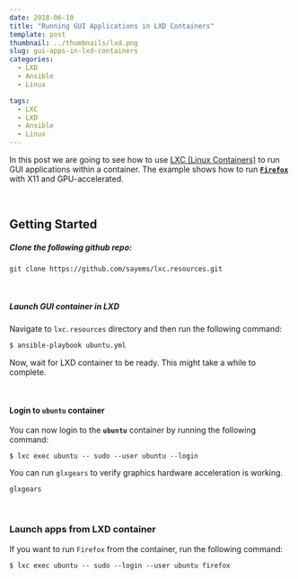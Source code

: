 ```yaml
---
date: 2018-06-10
title: "Running GUI Applications in LXD Containers"
template: post
thumbnail: ../thumbnails/lxd.png
slug: gui-apps-in-lxd-containers
categories:
  - LXD
  - Ansible
  - Linux

tags:
  - LXC
  - LXD
  - Ansible
  - Linux
---
```


In this post we are going to see how to use [LXC (Linux Containers)](https://linuxcontainers.org/) to run GUI applications within a container. The example shows how to run [**`Firefox`**](https://www.mozilla.org/en-US/firefox/) with X11 and GPU-accelerated.

&nbsp;

Getting Started
--

##### Clone the following github repo:
```
git clone https://github.com/sayems/lxc.resources.git
```

&nbsp;


##### Launch GUI container in LXD

Navigate to ```lxc.resources``` directory and then run the following command:

```bash
$ ansible-playbook ubuntu.yml
```
Now, wait for LXD container to be ready. This might take a while to complete.


&nbsp;


#### Login to ```ubuntu``` container
You can now login to the **```ubuntu```** container by running the following command:
```
$ lxc exec ubuntu -- sudo --user ubuntu --login 
```

You can run ```glxgears``` to verify graphics hardware acceleration is working. 
```
glxgears
```

&nbsp;


### Launch apps from LXD container

If you want to run ```Firefox``` from the container, run the following command:
```
$ lxc exec ubuntu -- sudo --login --user ubuntu firefox
```

&nbsp;
